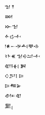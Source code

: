 <div class='block'>
<div class='line'>𒈠 𒈫</div>
<div class='line'>𒇷</div>
<div class='line'>𒁍𒈠</div>
<div class='line'>𒅆𒌓𒋾</div>
<div class='line'>𒁹𒀭𒀸𒋩𒋀𒋧𒈾</div>
<div class='line'>𒂟𒈨𒌍 𒈠𒀪𒁺𒋾</div>
<div class='line'>𒊏𒀀𒈬 𒀉</div>
<div class='line'>𒄭𒂅𒋙 𒄿</div>
<div class='line'>𒄿𒍣𒅕</div>
<div class='line'>𒀠𒋰𒊏</div>
<div class='line'>𒅅</div>
</div>
